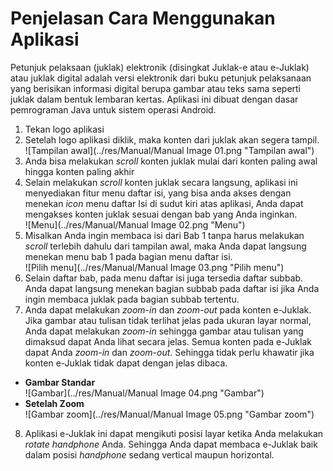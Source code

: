 # Penjelasan Cara Menggunakan Aplikasi

Petunjuk pelaksaan (juklak) elektronik (disingkat Juklak-e atau e-Juklak) atau juklak digital adalah versi elektronik dari buku petunjuk pelaksanaan  yang berisikan informasi digital berupa gambar atau teks sama seperti  juklak dalam bentuk lembaran kertas. Aplikasi ini dibuat dengan dasar pemrograman Java untuk sistem operasi Android.

1. Tekan logo aplikasi
2. Setelah logo aplikasi diklik, maka konten dari juklak akan segera tampil.  
  ![Tampilan awal](../res/Manual/Manual Image 01.png "Tampilan awal")
3. Anda bisa melakukan *scroll* konten juklak mulai dari konten paling awal hingga konten paling akhir
4. Selain melakukan *scroll* konten juklak secara langsung, aplikasi ini menyediakan fitur menu daftar isi, yang bisa anda akses dengan menekan *icon* menu daftar Isi di sudut kiri atas aplikasi, Anda dapat mengakses konten juklak sesuai dengan bab yang Anda inginkan.  
  ![Menu](../res/Manual/Manual Image 02.png "Menu")
5. Misalkan Anda ingin membaca isi dari Bab 1 tanpa harus melakukan *scroll* terlebih dahulu dari tampilan awal, maka Anda dapat langsung menekan menu bab 1 pada bagian menu daftar isi.  
  ![Pilih menu](../res/Manual/Manual Image 03.png "Pilih menu")
6. Selain daftar bab, pada menu daftar isi juga tersedia daftar subbab. Anda dapat langsung menekan bagian subbab pada daftar isi jika Anda ingin membaca juklak pada bagian subbab tertentu.
7. Anda dapat melakukan *zoom-in* dan  *zoom-out* pada konten e-Juklak. Jika  gambar atau tulisan tidak terlihat jelas pada ukuran layar normal,  Anda dapat melakukan *zoom-in* sehingga gambar atau tulisan yang dimaksud dapat Anda lihat secara jelas. Semua konten pada e-Juklak dapat Anda *zoom-in* dan *zoom-out*. Sehingga tidak perlu khawatir jika konten e-Juklak tidak dapat dengan jelas dibaca.  
  - **Gambar Standar**  
    ![Gambar](../res/Manual/Manual Image 04.png "Gambar")
  - **Setelah Zoom**  
    ![Gambar zoom](../res/Manual/Manual Image 05.png "Gambar zoom")
8. Aplikasi e-Juklak ini dapat mengikuti posisi layar ketika Anda melakukan *rotate handphone* Anda. Sehingga Anda dapat membaca e-Juklak baik dalam posisi *handphone* sedang vertical maupun horizontal. 
